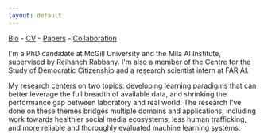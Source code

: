 ```yaml
---
layout: default
---
```

[Bio](./bio.html) - [CV](./coming-soon.html) - [Papers](./coming-soon.html) - [Collaboration](./coming-soon.html)

I'm a PhD candidate at McGill University and the Mila AI Institute, supervised by Reihaneh Rabbany. I'm also a member of the Centre for the Study of Democratic Citizenship and a research scientist intern at FAR AI.

My research centers on two topics: developing learning paradigms that can better leverage the full breadth of available data, and shrinking the performance gap between laboratory and real world. The research I've done on these themes bridges multiple domains and applications, including work towards healthier social media ecosystems, less human trafficking, and more reliable and thoroughly evaluated machine learning systems.
